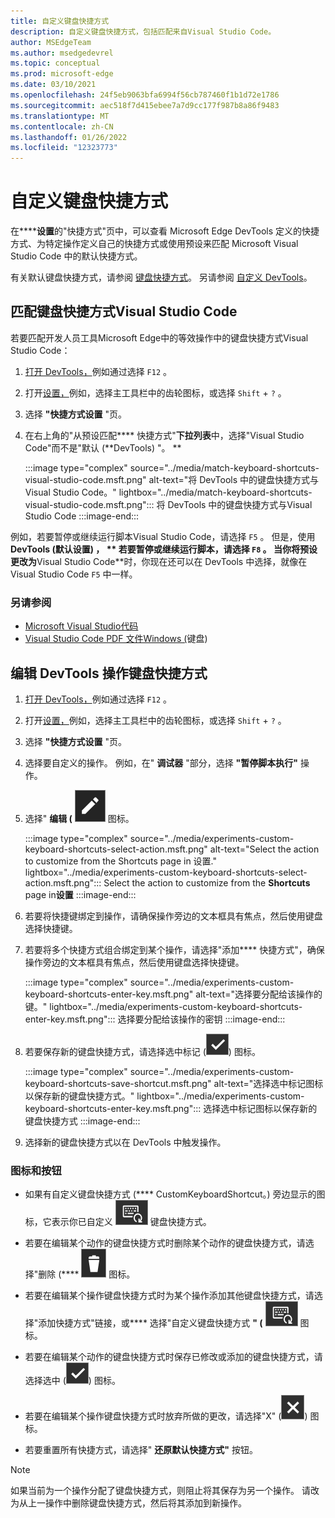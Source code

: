 ```yaml
---
title: 自定义键盘快捷方式
description: 自定义键盘快捷方式，包括匹配来自Visual Studio Code。
author: MSEdgeTeam
ms.author: msedgedevrel
ms.topic: conceptual
ms.prod: microsoft-edge
ms.date: 03/10/2021
ms.openlocfilehash: 24f5eb9063bfa6994f56cb787460f1b1d72e1786
ms.sourcegitcommit: aec518f7d415ebee7a7d9cc177f987b8a86f9483
ms.translationtype: MT
ms.contentlocale: zh-CN
ms.lasthandoff: 01/26/2022
ms.locfileid: "12323773"
---
```

# <a name="customize-keyboard-shortcuts"></a>自定义键盘快捷方式

在******设置**的"快捷方式"页中，可以查看 Microsoft Edge DevTools 定义的快捷方式、为特定操作定义自己的快捷方式或使用预设来匹配 Microsoft Visual Studio Code 中的默认快捷方式。

有关默认键盘快捷方式，请参阅 [键盘快捷方式](../shortcuts/index.md)。  另请参阅 [自定义 DevTools](./index.md#settings)。


<!-- ====================================================================== -->
## <a name="match-keyboard-shortcuts-from-visual-studio-code"></a>匹配键盘快捷方式Visual Studio Code

若要匹配开发人员工具Microsoft Edge中的等效操作中的键盘快捷方式Visual Studio Code：

1.  [打开 DevTools，](../open/index.md)例如通过选择 `F12` 。
1.  打开[设置，](./index.md#settings)例如，选择主工具栏中的齿轮图标，或选择 `Shift` + `?` 。
1.  选择 **"快捷方式设置** "页。
1.  在右上角的"从预设匹配**** 快捷方式"**下拉列表**中，选择"Visual Studio Code"而不是"默认 (**DevTools) "。 **

    :::image type="complex" source="../media/match-keyboard-shortcuts-visual-studio-code.msft.png" alt-text="将 DevTools 中的键盘快捷方式与Visual Studio Code。" lightbox="../media/match-keyboard-shortcuts-visual-studio-code.msft.png":::
       将 DevTools 中的键盘快捷方式与Visual Studio Code
    :::image-end:::

例如，若要暂停或继续运行脚本Visual Studio Code，请选择 `F5` 。  但是，使用 **DevTools (默认设置) ， ** 若要暂停或继续运行脚本，请选择 `F8` 。  当你将预设更改为**Visual Studio Code**时，你现在还可以在 DevTools 中选择，就像在 Visual Studio Code `F5` 中一样。

### <a name="see-also"></a>另请参阅

* [Microsoft Visual Studio代码](https://code.visualstudio.com)
* [Visual Studio Code PDF 文件Windows (](https://code.visualstudio.com/shortcuts/keyboard-shortcuts-windows.pdf)键盘) 


<!-- ====================================================================== -->
## <a name="edit-the-keyboard-shortcut-for-a-devtools-action"></a>编辑 DevTools 操作键盘快捷方式

1.  [打开 DevTools，](../open/index.md)例如通过选择 `F12` 。
1.  打开[设置，](./index.md#settings)例如，选择主工具栏中的齿轮图标，或选择 `Shift` + `?` 。
1.  选择 **"快捷方式设置** "页。
1.  选择要自定义的操作。  例如，在" **调试器** "部分，选择 **"暂停脚本执行"** 操作。
1.  选择" **编辑 (** ![ EditKeyboardShortcut"。) ](../media/edit-keyboard-shortcut-icon.msft.png) 图标。

    :::image type="complex" source="../media/experiments-custom-keyboard-shortcuts-select-action.msft.png" alt-text="Select the action to customize from the Shortcuts page in 设置." lightbox="../media/experiments-custom-keyboard-shortcuts-select-action.msft.png":::
       Select the action to customize from the **Shortcuts** page in**设置**
    :::image-end:::

1.  若要将快捷键绑定到操作，请确保操作旁边的文本框具有焦点，然后使用键盘选择快捷键。
1.  若要将多个快捷方式组合绑定到某个操作，请选择"添加**** 快捷方式"，确保操作旁边的文本框具有焦点，然后使用键盘选择快捷键。

    :::image type="complex" source="../media/experiments-custom-keyboard-shortcuts-enter-key.msft.png" alt-text="选择要分配给该操作的键。" lightbox="../media/experiments-custom-keyboard-shortcuts-enter-key.msft.png":::
       选择要分配给该操作的密钥
    :::image-end:::

1.  若要保存新的键盘快捷方式，请选择选中标记 (![CheckmarkKeyboardShortcut。](../media/checkmark-keyboard-shortcut-icon.msft.png)) 图标。

    :::image type="complex" source="../media/experiments-custom-keyboard-shortcuts-save-shortcut.msft.png" alt-text="选择选中标记图标以保存新的键盘快捷方式。" lightbox="../media/experiments-custom-keyboard-shortcuts-enter-key.msft.png":::
       选择选中标记图标以保存新的键盘快捷方式
    :::image-end:::

1.  选择新的键盘快捷方式以在 DevTools 中触发操作。


### <a name="icons-and-buttons"></a>图标和按钮

<!-- keep in same order as screenshot: -->

*  如果有自定义键盘快捷方式 (**** CustomKeyboardShortcut。) 旁边显示的图标，它表示你已自定义 ![ ](../media/custom-keyboard-shortcut-icon.msft.png) 键盘快捷方式。

*  若要在编辑某个动作的键盘快捷方式时删除某个动作的键盘快捷方式，请选择"删除 (**** ![ DeleteKeyboardShortcut"。) ](../media/delete-keyboard-shortcut-icon.msft.png) 图标。

*  若要在编辑某个操作键盘快捷方式时为某个操作添加其他键盘快捷方式，请选择"添加快捷方式"链接，或**** 选择"自定义键盘快捷方式 **" (** ![ CustomKeyboardShortcut。) ](../media/custom-keyboard-shortcut-icon.msft.png) 图标。

*  若要在编辑某个动作的键盘快捷方式时保存已修改或添加的键盘快捷方式，请选择选中 (![CheckmarkKeyboardShortcut。](../media/checkmark-keyboard-shortcut-icon.msft.png)) 图标。

*  若要在编辑某个操作键盘快捷方式时放弃所做的更改，请选择"X" (![XKeyboardShortcut。](../media/discard-changes-keyboard-shortcut-icon.msft.png)) 图标。

*  若要重置所有快捷方式，请选择" **还原默认快捷方式"** 按钮。

> [!NOTE]
> 如果当前为一个操作分配了键盘快捷方式，则阻止将其保存为另一个操作。  请改为从上一操作中删除键盘快捷方式，然后将其添加到新操作。
